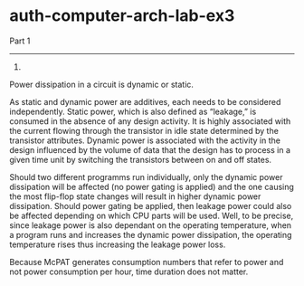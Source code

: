 # auth-computer-arch-lab-ex3

Part 1

---

1.

Power dissipation in a circuit is dynamic or static. 

As static and dynamic power are additives, each needs to be considered independently. Static power, which is also defined as “leakage,” is consumed in the absence of any design activity. It is highly associated with the current flowing through the transistor in idle state determined by the transistor attributes. Dynamic power is associated with the activity in the design influenced by the volume of data that the design has to process in a given time unit by switching the transistors between on and off states.

Should two different programms run individually, only the dynamic power dissipation will be affected (no power gating is applied) and the one causing the most flip-flop state changes will result in higher dynamic power dissipation. Should power gating be applied, then leakage power could also be affected depending on which CPU parts will be used. Well, to be precise, since leakage power is also dependant on the operating temperature, when a program runs and increases the dynamic power dissipation, the operating temperature rises thus increasing the leakage power loss.

Because McPAT generates consumption numbers that refer to power and not power consumption per hour, time duration does not matter.
